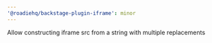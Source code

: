 ```yaml
---
'@roadiehq/backstage-plugin-iframe': minor
---
```


Allow constructing iframe src from a string with multiple replacements
